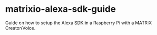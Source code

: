 # matrixio-alexa-sdk-guide
Guide on how to setup the Alexa SDK in a Raspberry Pi with a MATRIX Creator/Voice.
